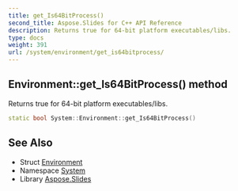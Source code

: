```yaml
---
title: get_Is64BitProcess()
second_title: Aspose.Slides for C++ API Reference
description: Returns true for 64-bit platform executables/libs.
type: docs
weight: 391
url: /system/environment/get_is64bitprocess/
---
```

## Environment::get_Is64BitProcess() method


Returns true for 64-bit platform executables/libs.

```cpp
static bool System::Environment::get_Is64BitProcess()
```

## See Also

* Struct [Environment](../)
* Namespace [System](../../)
* Library [Aspose.Slides](../../../)